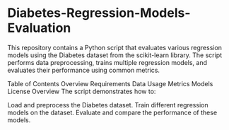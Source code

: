 # Diabetes-Regression-Models-Evaluation

This repository contains a Python script that evaluates various regression models using the Diabetes dataset from the scikit-learn library. The script performs data preprocessing, trains multiple regression models, and evaluates their performance using common metrics.

Table of Contents
Overview
Requirements
Data
Usage
Metrics
Models
License
Overview
The script demonstrates how to:

Load and preprocess the Diabetes dataset.
Train different regression models on the dataset.
Evaluate and compare the performance of these models.
